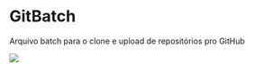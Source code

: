 <h1>GitBatch</h1>
<p>Arquivo batch para o clone e upload de repositórios pro GitHub</p>
<img src="https://user-images.githubusercontent.com/67590378/95326924-b5420580-0879-11eb-9ceb-ba2dc567b4ca.png">
